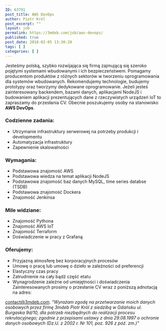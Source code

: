 ```yaml
---
ID: 63791
post_title: AWS DevOps
author: Piotr Król
post_excerpt: ""
layout: job
permalink: https://3mdeb.com/job/aws-devops/
published: true
post_date: 2018-02-05 13:30:20
tags: [ ]
categories: [ ]
---
```

Jesteśmy polską, szybko rozwijająca się firmą zajmującą się szeroko pojętymi systemami wbudowanymi i ich bezpieczeństwem. Pomagamy producentom produktów z różnych sektorów w tworzeniu oprogramowania dla systemów wbudowanych. Rekomendujemy technologie, budujemy prototypy oraz tworzymy dedykowane oprogramowanie. Jeżeli jesteś zainteresowany backendem, bazami danych, aplikacjami NodeJS i budowaniem aplikacji prezentujących dane z rzeczywistych urządzeń IoT to zapraszamy do przesłania CV. Obecnie poszukujemy osoby na stanowisko **AWS DevOps**. 
### Codzienne zadania:

*   Utrzymanie infrastruktury serwerowej na potrzeby produkcji i developmentu
*   Automatyzacja infrastruktury
*   Zapewnienie skalowalności

### Wymagania:

*   Podstawowa znajomość AWS
*   Podstawowa wiedza na temat aplikacji NodeJS
*   Podstawowa znajomość baz danych MySQL, time series databse (TSDB)
*   Podstawowa znajomość Dockera
*   Znajomość Jenkinsa

### Mile widziane:

*   Znajomość Pythona
*   Znajomość AWS IoT
*   Znajomość Terraform
*   Doświadczenie w pracy z Grafaną

### Oferujemy:

*   Przyjazną atmosferę bez korporacyjnych procesów
*   Umowę o pracę lub umowę o dzieło w zależności od preferencji
*   Elastyczny czas pracy
*   Zatrudnienie na cały bądź część etatu
*   Wynagrodzenie zależne od umiejętności i doświadczenia Zainteresowanych prosimy o przesłanie CV wraz z poniższą adnotacją na adres: 

<contact@3mdeb.com>. *"Wyrażam zgodę na przetwarzanie moich danych osobowych przez firmę 3mdeb Piotr Król z siedzibą w Gdańsku ul. Burgaska 9d/10, dla potrzeb niezbędnych do realizacji procesu rekrutacyjnego; zgodnie z przepisami ustawy z dnia 29.08.1997 o ochronie danych osobowych (Dz.U. z 2002 r. Nr 101, poz. 926 z póź. zm.)"*